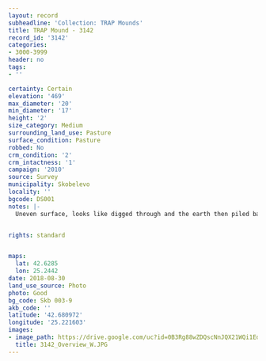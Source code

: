 ```yaml
---
layout: record
subheadline: 'Collection: TRAP Mounds'
title: TRAP Mound - 3142
record_id: '3142'
categories:
- 3000-3999
header: no
tags:
- ''

certainty: Certain
elevation: '469'
max_diameter: '20'
min_diameter: '17'
height: '2'
size_category: Medium
surrounding_land_use: Pasture
surface_condition: Pasture
robbed: No
crm_condition: '2'
crm_intactness: '1'
campaign: '2010'
source: Survey
municipality: Skobelevo
locality: ''
bgcode: DS001
notes: |-
  Uneven surface, looks like digged through and the earth then piled back to the shape of mound.


rights: standard


maps:
  lat: 42.6285
  lon: 25.2442
date: 2018-08-30
land_use_source: Photo
photo: Good
bg_code: Skb 003-9
akb_code: ''
latitude: '42.680972'
longitude: '25.221603'
images:
- image_path: https://drive.google.com/uc?id=0B3Rg88wZDQscNnJQX21WQi1EdHM
  title: 3142_Overview_W.JPG
---
```

